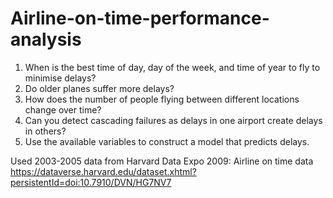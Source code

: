 # Airline-on-time-performance-analysis

1. When is the best time of day, day of the week, and time of year to fly
to minimise delays?
2. Do older planes suffer more delays?
3. How does the number of people flying between different locations
change over time?
4. Can you detect cascading failures as delays in one airport create delays
in others?
5. Use the available variables to construct a model that predicts delays. 

Used 2003-2005 data from Harvard Data Expo 2009: Airline on time data
https://dataverse.harvard.edu/dataset.xhtml?persistentId=doi:10.7910/DVN/HG7NV7
